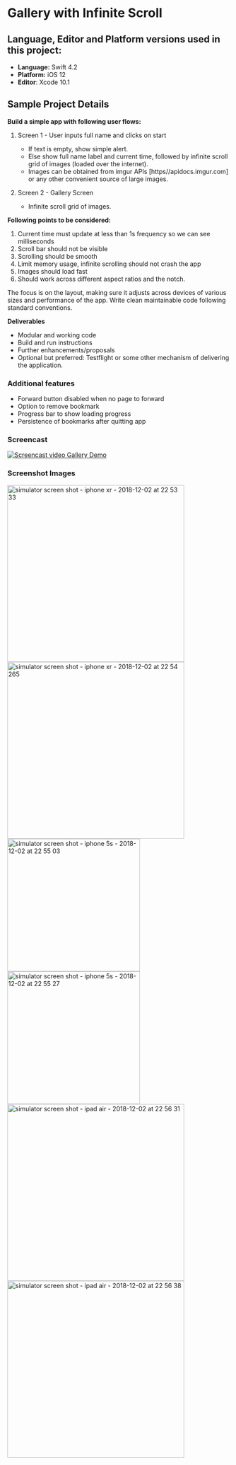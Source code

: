 # Gallery with Infinite Scroll

## Language, Editor and Platform versions used in this project:
* **Language:** Swift 4.2
* **Platform:** iOS 12
* **Editor**: Xcode 10.1

## Sample Project Details
**Build a simple app with following user flows:**

1. Screen 1 - User inputs full name and clicks on start
    * If text is empty, show simple alert.
    * Else show full name label and current time, followed by infinite scroll grid of images
(loaded over the internet).
    * Images can be obtained from imgur APIs [https//apidocs.imgur.com] or any other convenient source of large images.

2. Screen 2 - Gallery Screen

    * Infinite scroll grid of images.

    
**Following points to be considered:**
1. Current time must update at less than 1s frequency so we can see milliseconds
2. Scroll bar should not be visible
3. Scrolling should be smooth
4. Limit memory usage, infinite scrolling should not crash the app
5. Images should load fast
6. Should work across different aspect ratios and the notch.

The focus is on the layout, making sure it adjusts across devices of various sizes and performance of the app. Write clean maintainable code following standard conventions.

**Deliverables**
* Modular and working code
* Build and run instructions
* Further enhancements/proposals
* Optional but preferred: Testflight or some other mechanism of delivering the application.

### Additional features
* Forward button disabled when no page to forward
* Option to remove bookmark
* Progress bar to show loading progress
* Persistence of bookmarks after quitting app

### Screencast
[![Screencast video Gallery Demo](https://img.youtube.com/vi/gJTHWB1iXPs/0.jpg)](https://www.youtube.com/watch?v=gJTHWB1iXPs&feature=youtu.be)

### Screenshot Images

<img src="https://user-images.githubusercontent.com/12752821/49342810-b0143e00-f685-11e8-8f39-9690e62e7557.png" alt="simulator screen shot - iphone xr - 2018-12-02 at 22 53 33" width="400">

<img src="https://user-images.githubusercontent.com/12752821/49342824-f073bc00-f685-11e8-8490-9e9357681186.png" alt="simulator screen shot - iphone xr - 2018-12-02 at 22 54 265" width="400">

<img src="https://user-images.githubusercontent.com/12752821/49342839-1dc06a00-f686-11e8-96d6-adb9d767fc1d.png" alt="simulator screen shot - iphone 5s - 2018-12-02 at 22 55 03" width="300">

<img src="https://user-images.githubusercontent.com/12752821/49342840-231db480-f686-11e8-975f-4bfda946bb37.png" alt="simulator screen shot - iphone 5s - 2018-12-02 at 22 55 27" width="300">

<img src="https://user-images.githubusercontent.com/12752821/49342858-53655300-f686-11e8-8b50-05cca1c56347.png" alt="simulator screen shot - ipad air - 2018-12-02 at 22 56 31" width="400">

<img src="https://user-images.githubusercontent.com/12752821/49342860-56f8da00-f686-11e8-910a-bca818ce0b5b.png" alt="simulator screen shot - ipad air - 2018-12-02 at 22 56 38" width="400">




